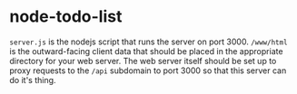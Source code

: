 # node-todo-list

`server.js` is the nodejs script that runs the server on
port 3000. `/www/html` is the outward-facing client data that should
be placed in the appropriate directory for your web server. The web
server itself should be set up to proxy requests to the `/api`
subdomain to port 3000 so that this server can do it's thing.


